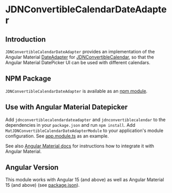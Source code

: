 # JDNConvertibleCalendarDateAdapter

## Introduction

`JDNConvertibleCalendarDateAdapter` provides an implementation of the Angular Material [DateAdapter](https://material.angular.io/components/datepicker/overview#choosing-a-date-implementation-and-date-format-settings>) for [JDNConvertibleCalendar](https://www.npmjs.com/package/jdnconvertiblecalendar),
so that the Angular Material DatePicker UI can be used with different calendars.

## NPM Package

`JDNConvertibleCalendarDateAdapter` is available as an [npm module](https://www.npmjs.com/package/jdnconvertiblecalendardateadapter).

## Use with Angular Material Datepicker

Add `jdnconvertiblecalendardateadapter` and `jdnconvertiblecalendar` to the dependencies in your `package.json` and run `npm install`.
Add `MatJDNConvertibleCalendarDateAdapterModule` to your application's module configuration. See [app.module.ts](../../src/app/app.module.ts) as an example.

See also [Angular Material docs](https://material.angular.io/components/datepicker/overview#choosing-a-date-implementation-and-date-format-settings) for instructions how to integrate it with Angular Material.

## Angular Version

This module works with Angular 15 (and above) as well as Angular Material 15 (and above) (see [package.json](package.json)).
